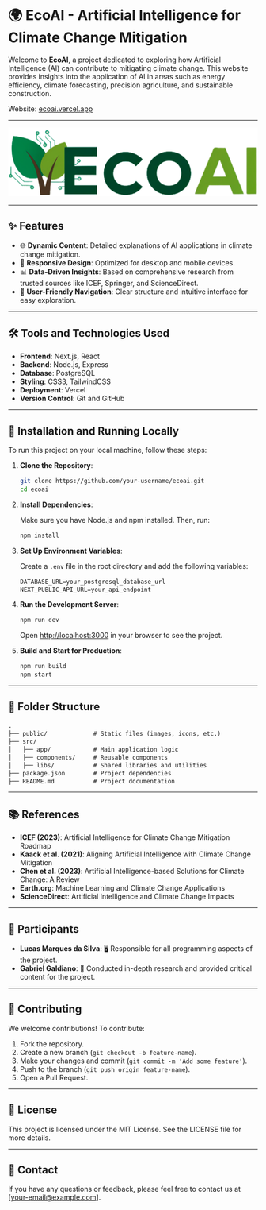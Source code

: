 # 🌍 EcoAI - Artificial Intelligence for Climate Change Mitigation

Welcome to **EcoAI**, a project dedicated to exploring how Artificial Intelligence (AI) can contribute to mitigating climate change. This website provides insights into the application of AI in areas such as energy efficiency, climate forecasting, precision agriculture, and sustainable construction.

Website: [ecoai.vercel.app](https://ecoai.vercel.app)

---

![EcoAI Logo](/public/images/logo2_v2.png)

---

## ✨ Features

- 🌐 **Dynamic Content**: Detailed explanations of AI applications in climate change mitigation.
- 📱 **Responsive Design**: Optimized for desktop and mobile devices.
- 📊 **Data-Driven Insights**: Based on comprehensive research from trusted sources like ICEF, Springer, and ScienceDirect.
- 🧭 **User-Friendly Navigation**: Clear structure and intuitive interface for easy exploration.

---

## 🛠️ Tools and Technologies Used

- **Frontend**: Next.js, React
- **Backend**: Node.js, Express
- **Database**: PostgreSQL
- **Styling**: CSS3, TailwindCSS
- **Deployment**: Vercel
- **Version Control**: Git and GitHub

---

## 🚀 Installation and Running Locally

To run this project on your local machine, follow these steps:

1. **Clone the Repository**:

   ```bash
   git clone https://github.com/your-username/ecoai.git
   cd ecoai
   ```

2. **Install Dependencies**:

   Make sure you have Node.js and npm installed. Then, run:

   ```bash
   npm install
   ```

3. **Set Up Environment Variables**:

   Create a `.env` file in the root directory and add the following variables:

   ```env
   DATABASE_URL=your_postgresql_database_url
   NEXT_PUBLIC_API_URL=your_api_endpoint
   ```

4. **Run the Development Server**:

   ```bash
   npm run dev
   ```

   Open [http://localhost:3000](http://localhost:3000) in your browser to see the project.

5. **Build and Start for Production**:

   ```bash
   npm run build
   npm start
   ```

---

## 📂 Folder Structure

```
.
├── public/             # Static files (images, icons, etc.)
├── src/
│   ├── app/            # Main application logic
│   ├── components/     # Reusable components
│   ├── libs/           # Shared libraries and utilities
├── package.json        # Project dependencies
├── README.md           # Project documentation
```

---

## 📚 References

- **ICEF (2023)**: Artificial Intelligence for Climate Change Mitigation Roadmap  
- **Kaack et al. (2021)**: Aligning Artificial Intelligence with Climate Change Mitigation  
- **Chen et al. (2023)**: Artificial Intelligence-based Solutions for Climate Change: A Review  
- **Earth.org**: Machine Learning and Climate Change Applications  
- **ScienceDirect**: Artificial Intelligence and Climate Change Impacts  

---

## 👥 Participants

- **Lucas Marques da Silva**: 🖥️ Responsible for all programming aspects of the project.
- **Gabriel Galdiano**: 📖 Conducted in-depth research and provided critical content for the project.

---

## 🤝 Contributing

We welcome contributions! To contribute:

1. Fork the repository.
2. Create a new branch (`git checkout -b feature-name`).
3. Make your changes and commit (`git commit -m 'Add some feature'`).
4. Push to the branch (`git push origin feature-name`).
5. Open a Pull Request.

---

## 📜 License

This project is licensed under the MIT License. See the LICENSE file for more details.

---

## 📧 Contact

If you have any questions or feedback, please feel free to contact us at [your-email@example.com].
